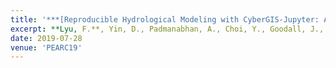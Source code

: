 ```yaml
---
title: '***[Reproducible Hydrological Modeling with CyberGIS-Jupyter: A Case Study on SUMMA](https://dl.acm.org/doi/abs/10.1145/3332186.3333052)***'
excerpt: **Lyu, F.**, Yin, D., Padmanabhan, A., Choi, Y., Goodall, J., Castronova, A., Tarboton, D. Wang, S.(2019). Reproducible Hydrological Modeling with CyberGIS-Jupyter. In Proceedings of the Practice and Experience in Advanced Research Computing on Rise of the Machines learning. Association for Computing Machinery, New York, NY, USA, Article 95, 1–3.
date: 2019-07-28
venue: 'PEARC19'
---
```

